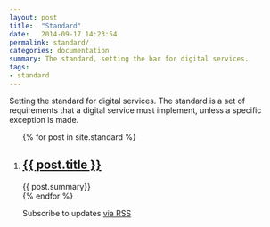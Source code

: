 ```yaml
---
layout: post
title:  "Standard"
date:   2014-09-17 14:23:54
permalink: standard/
categories: documentation
summary: The standard, setting the bar for digital services.
tags: 
- standard
---
```

<div class="home">
  <p>Setting the standard for digital services. The standard is a set of requirements that a digital service must implement, unless a specific exception is made.</p>
  <ol class="post-list">
    {% for post in site.standard %}
      <li>
        <h2>
          <a class="post-link" href="{{ post.url | prepend: site.baseurl }}">{{ post.title }}</a>
        </h2>
        <span>{{ post.summary}}</span>
      </li>
    {% endfor %}
  </ul>

  <p class="rss-subscribe">Subscribe to updates <a href="{{ "/feed.xml" | prepend: site.baseurl }}">via RSS</a></p>

</div>